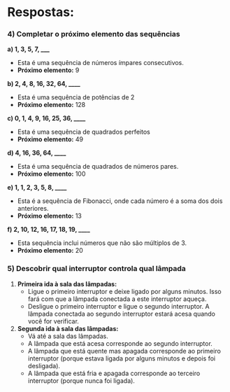 # Respostas:


### 4) Completar o próximo elemento das sequências

**a) 1, 3, 5, 7, ___**

* Esta é uma sequência de números ímpares consecutivos.
* **Próximo elemento:** 9

**b) 2, 4, 8, 16, 32, 64, ____**

* Esta é uma sequência de potências de 2
* **Próximo elemento:** 128

**c) 0, 1, 4, 9, 16, 25, 36, ____**

* Esta é uma sequência de quadrados perfeitos
* **Próximo elemento:** 49

**d) 4, 16, 36, 64, ____**

* Esta é uma sequência de quadrados de números pares.
* **Próximo elemento:** 100

**e) 1, 1, 2, 3, 5, 8, ____**

* Esta é a sequência de Fibonacci, onde cada número é a soma dos dois anteriores.
* **Próximo elemento:** 13

**f) 2, 10, 12, 16, 17, 18, 19, ____**

* Esta sequência inclui números que não são múltiplos de 3.
* **Próximo elemento:** 20


### 5) Descobrir qual interruptor controla qual lâmpada

1. **Primeira ida à sala das lâmpadas:**
   * Ligue o primeiro interruptor e deixe ligado por alguns minutos. Isso fará com que a lâmpada conectada a este interruptor aqueça.
   * Desligue o primeiro interruptor e ligue o segundo interruptor. A lâmpada conectada ao segundo interruptor estará acesa quando você for verificar.
2. **Segunda ida à sala das lâmpadas:**
   * Vá até a sala das lâmpadas.
   * A lâmpada que está acesa corresponde ao segundo interruptor.
   * A lâmpada que está quente mas apagada corresponde ao primeiro interruptor (porque estava ligada por alguns minutos e depois foi desligada).
   * A lâmpada que está fria e apagada corresponde ao terceiro interruptor (porque nunca foi ligada).
